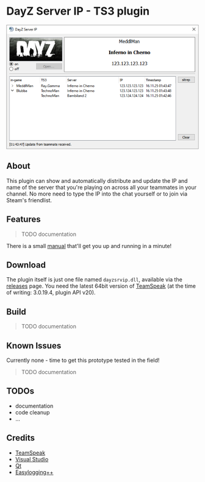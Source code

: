 # DayZ Server IP - TS3 plugin
![alt-text](doc/png/main_window.png)
## About
This plugin can show and automatically distribute and update the IP and name of the server that you're playing on across all your teammates in your channel. No more need to type the IP into the chat yourself or to join via Steam's friendlist.

## Features
>TODO documentation

There is a small [manual](doc/MANUAL.md) that'll get you up and running in a minute!

## Download
The plugin itself is just one file named `dayzsrvip.dll`, available via the [releases](https://github.com/dehesselle/dayzsrvip/releases) page. You need the latest 64bit version of [TeamSpeak](http://www.teamspeak.com) (at the time of writing: 3.0.19.4, plugin API v20).

## Build
>TODO documentation

## Known Issues
Currently none - time to get this prototype tested in the field!
>TODO documentation

## TODOs
- documentation
- code cleanup
- ...

## Credits
- [TeamSpeak](http://http://www.teamspeak.com)
- [Visual Studio](https://www.visualstudio.com)
- [Qt](https://www.qt.io)
- [Easylogging++](https://github.com/easylogging/easyloggingpp)
